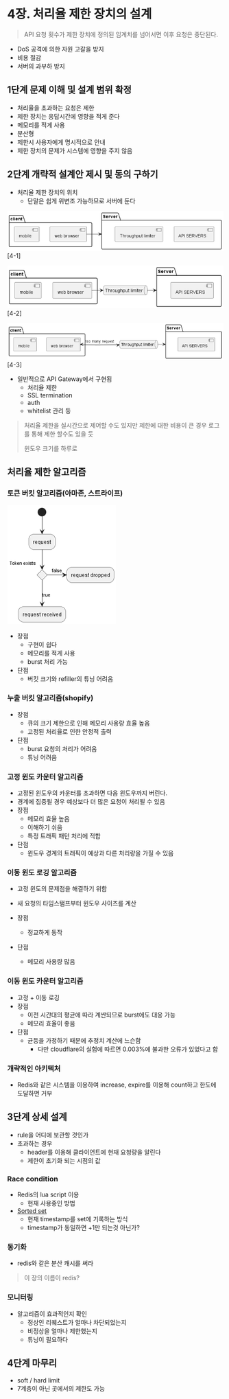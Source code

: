 # 4장. 처리율 제한 장치의 설계
> API 요청 횟수가 제한 장치에 정의된 임계치를 넘어서면 이후 요청은 중단된다.

* DoS 공격에 의한 자원 고갈을 방지
* 비용 절감
* 서버의 과부하 방지

## 1단계 문제 이해 및 설계 범위 확정
* 처리율을 초과하는 요청은 제한
* 제한 장치는 응답시간에 영향을 적게 준다
* 메모리를 적게 사용
* 분산형
* 제한시 사용자에게 명시적으로 안내
* 제한 장치의 문제가 시스템에 영향을 주지 않음

## 2단계 개략적 설계안 제시 및 동의 구하기
* 처리율 제한 장치의 위치
  * 단말은 쉽게 위변조 가능하므로 서버에 둔다
    

![img.png](img.png)[4-1]


![img_1.png](img_1.png)[4-2]

![img_2.png](img_2.png)[4-3]

* 일반적으로 API Gateway에서 구현됨
  * 처리율 제한
  * SSL termination
  * auth
  * whitelist 관리 등

> 처리율 제한을 실시간으로 제어할 수도 있지만 제한에 대한 비용이 큰 경우 로그를 통해 제한 할수도 있을 듯
>
> 윈도우 크기를 하루로

## 처리율 제한 알고리즘
### 토큰 버킷 알고리즘(아마존, 스트라이프)
![img_3.png](img_3.png)

* 장점
  * 구현이 쉽다
  * 메모리를 적게 사용
  * burst 처리 가능
* 단점
  * 버킷 크기와 refiller의 튜닝 어려움
### 누출 버킷 알고리즘(shopify)

* 장점
  * 큐의 크기 제한으로 인해 메모리 사용량 효율 높음
  * 고정된 처리율로 인한 안정적 출력
* 단점
  * burst 요청의 처리가 어려움
  * 튜닝 어려움

### 고정 윈도 카운터 알고리즘
* 고정된 윈도우의 카운터를 초과하면 다음 윈도우까지 버린다.
* 경계에 집중될 경우 예상보다 더 많은 요청이 처리될 수 있음
* 장점
  * 메모리 효율 높음
  * 이해하기 쉬움
  * 특정 트래픽 패턴 처리에 적합
* 단점
  * 윈도우 경계의 트래픽이 예상과 다른 처리량을 가질 수 있음

### 이동 윈도 로깅 알고리즘
* 고정 윈도의 문제점을 해결하기 위함
* 새 요청의 타임스탬프부터 윈도우 사이즈를 계산

* 장점
  * 정교하게 동작
* 단점
  * 메모리 사용량 많음

### 이동 윈도 카운터 알고리즘
* 고정 + 이동 로깅
* 장점
  * 이전 시간대의 평균에 따라 계싼되므로 burst에도 대응 가능
  * 메모리 효율이 좋음
* 단점
  * 균등을 가정하기 때문에 추정치 계산에 느슨함
    * 다만 cloudflare의 실험에 따르면 0.003%에 불과한 오류가 있었다고 함

### 개략적인 아키텍처
* Redis와 같은 시스템을 이용하여 increase, expire를 이용해 count하고 한도에 도달하면 거부

## 3단계 상세 설계
* rule을 어디에 보관할 것인가
* 초과하는 경우
  * header를 이용해 클라이언트에 현재 요청량을 알린다
  * 제한이 초기화 되는 시점의 값
### Race condition
* Redis의 lua script 이용
  * 현재 사용중인 방법
* [Sorted set](https://engineering.classdojo.com/blog/2015/02/06/rolling-rate-limiter/)
  * 현재 timestamp를 set에 기록하는 방식
  * timestamp가 동일하면 +1만 되는것 아닌가?
### 동기화
* redis와 같은 분산 캐시를 써라
> 이 장의 이름이 redis?

### 모니터링
* 알고리즘이 효과적인지 확인
  * 정상인 리퀘스트가 얼마나 차단되었는지
  * 비정상을 얼마나 제한했는지
  * 튜닝이 필요하다

## 4단계 마무리 
* soft / hard limit
* 7계층이 아닌 곳에서의 제한도 가능